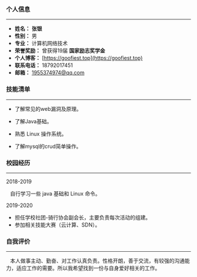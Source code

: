 ### 个人信息

***

* **姓名：** **张银**
* **性别：** 男
* **专业：** 计算机网络技术 
* **荣誉奖励：** 曾获得19届 **国家励志奖学金**
* **个人博客：** [https://goofiest.top](https://goofiest.top)
* **联系电话：** 18792017451
* **邮箱：** 1955374974@qq.com



### 技能清单

***

* 了解常见的web漏洞及原理。
* 了解Java基础。

* 熟悉 Linux 操作系统。
* 了解mysql的crud简单操作。



### 校园经历

***

2018-2019

&ensp; 自行学习一些 java 基础和 Linux 命令。

2019-2020 

* 担任学校社团-骑行协会副会长，主要负责每次活动的组建。
* 参加相关技能大赛（云计算、SDN）。



### 自我评价

***

&ensp; 本人做事主动、勤奋、对工作认真负责。性格开朗，善于交流，有较强的沟通能力，适应工作的需要。所以我希望找到一份与自身爱好相关的工作。

